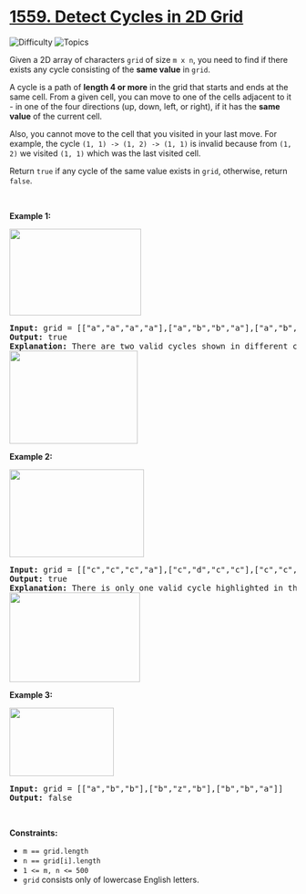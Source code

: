 # [1559. Detect Cycles in 2D Grid](https://leetcode.com/problems/detect-cycles-in-2d-grid)

![Difficulty](https://img.shields.io/badge/Difficulty-Medium-blue.svg) ![Topics](https://img.shields.io/badge/Topics-Array,%20Depth%20First%20Search,%20Breadth%20First%20Search,%20Union%20Find,%20Matrix-orange.svg)
<br/>

<p>Given a 2D array of characters <code>grid</code> of size <code>m x n</code>, you need to find if there exists any cycle consisting of the <strong>same value</strong> in <code>grid</code>.</p>

<p>A cycle is a path of <strong>length 4 or more</strong> in the grid that starts and ends at the same cell. From a given cell, you can move to one of the cells adjacent to it - in one of the four directions (up, down, left, or right), if it has the <strong>same value</strong> of the current cell.</p>

<p>Also, you cannot move to the cell that you visited in your last move. For example, the cycle <code>(1, 1) -&gt; (1, 2) -&gt; (1, 1)</code> is invalid because from <code>(1, 2)</code> we visited <code>(1, 1)</code> which was the last visited cell.</p>

<p>Return <code>true</code> if any cycle of the same value exists in <code>grid</code>, otherwise, return <code>false</code>.</p>

<p>&nbsp;</p>
<p><strong class="example">Example 1:</strong></p>

<p><strong><img alt="" src="https://assets.leetcode.com/uploads/2020/07/15/1.png" style="width: 231px; height: 152px;" /></strong></p>

<pre>
<strong>Input:</strong> grid = [[&quot;a&quot;,&quot;a&quot;,&quot;a&quot;,&quot;a&quot;],[&quot;a&quot;,&quot;b&quot;,&quot;b&quot;,&quot;a&quot;],[&quot;a&quot;,&quot;b&quot;,&quot;b&quot;,&quot;a&quot;],[&quot;a&quot;,&quot;a&quot;,&quot;a&quot;,&quot;a&quot;]]
<strong>Output:</strong> true
<strong>Explanation: </strong>There are two valid cycles shown in different colors in the image below:
<img alt="" src="https://assets.leetcode.com/uploads/2020/07/15/11.png" style="width: 225px; height: 163px;" />
</pre>

<p><strong class="example">Example 2:</strong></p>

<p><strong><img alt="" src="https://assets.leetcode.com/uploads/2020/07/15/22.png" style="width: 236px; height: 154px;" /></strong></p>

<pre>
<strong>Input:</strong> grid = [[&quot;c&quot;,&quot;c&quot;,&quot;c&quot;,&quot;a&quot;],[&quot;c&quot;,&quot;d&quot;,&quot;c&quot;,&quot;c&quot;],[&quot;c&quot;,&quot;c&quot;,&quot;e&quot;,&quot;c&quot;],[&quot;f&quot;,&quot;c&quot;,&quot;c&quot;,&quot;c&quot;]]
<strong>Output:</strong> true
<strong>Explanation: </strong>There is only one valid cycle highlighted in the image below:
<img alt="" src="https://assets.leetcode.com/uploads/2020/07/15/2.png" style="width: 229px; height: 157px;" />
</pre>

<p><strong class="example">Example 3:</strong></p>

<p><strong><img alt="" src="https://assets.leetcode.com/uploads/2020/07/15/3.png" style="width: 183px; height: 120px;" /></strong></p>

<pre>
<strong>Input:</strong> grid = [[&quot;a&quot;,&quot;b&quot;,&quot;b&quot;],[&quot;b&quot;,&quot;z&quot;,&quot;b&quot;],[&quot;b&quot;,&quot;b&quot;,&quot;a&quot;]]
<strong>Output:</strong> false
</pre>

<p>&nbsp;</p>
<p><strong>Constraints:</strong></p>

<ul>
	<li><code>m == grid.length</code></li>
	<li><code>n == grid[i].length</code></li>
	<li><code>1 &lt;= m, n &lt;= 500</code></li>
	<li><code>grid</code> consists only of lowercase English letters.</li>
</ul>

